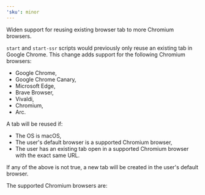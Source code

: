 ```yaml
---
'sku': minor
---
```


Widen support for reusing existing browser tab to more Chromium browsers.

`start` and `start-ssr` scripts would previously only reuse an existing tab in Google Chrome.
This change adds support for the following Chromium browsers:

- Google Chrome,
- Google Chrome Canary,
- Microsoft Edge,
- Brave Browser,
- Vivaldi,
- Chromium,
- Arc.

A tab will be reused if:

* The OS is macOS,
* The user's default browser is a supported Chromium browser,
* The user has an existing tab open in a supported Chromium browser with the exact same URL.

If any of the above is not true, a new tab will be created in the user's default browser.

The supported Chromium browsers are:
